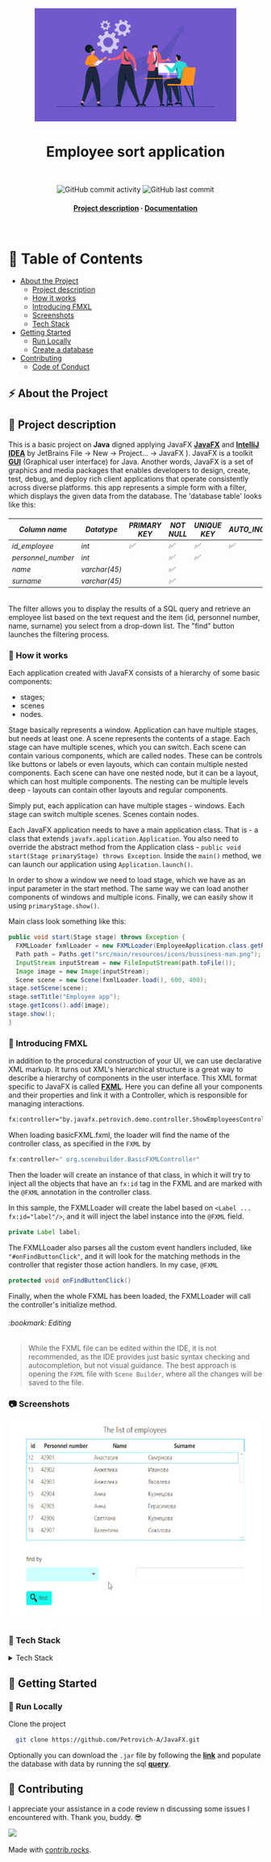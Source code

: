 <div align="center">
  <img src="https://github.com/Petrovich-A/JavaFX/blob/master/gif/Employee-Management.png" 
     alt="logo" width="400" height="auto" />
  <h1>Employee sort application</h1>
  <br />
<!-- Badges -->
<p>
<img alt="GitHub commit activity" src="https://img.shields.io/github/commit-activity/m/Petrovich-A/JavaFX">
<img alt="GitHub last commit" src="https://img.shields.io/github/last-commit/Petrovich-A/JavaFX">
</p>
<h4>
    <a href="https://github.com/Petrovich-A/JavaFX#notebook_with_decorative_cover-table-of-contents">Project description</a>
  <span> · </span>
    <a href="https://github.com/Petrovich-A/JavaFX/tree/master/src/main/resources/JavaDoc">Documentation</a>
</h4>
</div>
<br />

<!-- Table of Contents -->
# :notebook_with_decorative_cover: Table of Contents

- [About the Project](#zap-about-the-project)
  * [Project description](#memo-зroject-description)
  * [How it works](#construction_worker-how-it-works)
  * [Introducing FMXL](#art-Introducing-FMXL)
  * [Screenshots](#camera-screenshots)
  * [Tech Stack](#pushpin-tech-stack)
- [Getting Started](#toolbox-getting-started)
  * [Run Locally](#running-run-locally)
  * [Create a database](#create-a-database)
- [Contributing](#wave-contributing)
  * [Code of Conduct](#scroll-code-of-conduct)

<!-- About the Project -->
## :zap: About the Project

## :memo: Project description

This is a basic project on **Java** digned applying JavaFX [**JavaFX**](https://docs.oracle.com/javafx/2/overview/jfxpub-overview.htm) and [**IntelliJ IDEA**](https://www.jetbrains.com/idea/) by JetBrains
File -> New -> Project... -> JavaFX ). JavaFX is a toolkit [**GUI**](https://en.wikipedia.org/wiki/Graphical_user_interface) (Graphical user interface) for Java. Another words, JavaFX is a
set of graphics and media packages that enables developers to design, create, test, debug, and deploy rich client applications that operate consistently across diverse platforms.
this app represents a simple form with a filter, which displays the given data from the database. The 'database table' looks like this:

<h6>

| Column name      | Datatype    | PRIMARY KEY        | NOT NULL            | UNIQUE KEY         | AUTO_INCREMENT     |
|------------------|-------------|--------------------|---------------------|--------------------|--------------------|
| id_employee      | int         | :white_check_mark: | :white_check_mark:  | :white_check_mark: | :white_check_mark: |
| personnel_number | int         |                    | :white_check_mark:  | :white_check_mark: |                    |
| name             | varchar(45) |                    | :white_check_mark:  |                    |                    |
| surname          | varchar(45) |                    | :white_check_mark:  |                    |                    |

</h6>

The filter allows you to display the results of a SQL query and retrieve an employee list based on the text request and
the item (id, personnel number, name, surname) you select from a drop-down list. The "find" button launches the filtering process.

<!-- How it works -->
### :construction_worker: How it works

Each application created with JavaFX consists of a hierarchy of some basic components:
* stages;
* scenes
* nodes.

Stage basically represents a window. Application can have multiple stages, but needs at least one. A scene represents the contents 
of a stage. Each stage can have multiple scenes, which you can switch. Each scene can contain various components, which are called nodes.
These can be controls like buttons or labels or even layouts, which can contain multiple nested components. Each scene can have one nested node,
but it can be a layout, which can host multiple components. The nesting can be multiple levels deep - layouts can contain 
other layouts and regular components.

Simply put, each application can have multiple stages - windows. Each stage can switch multiple scenes. Scenes contain nodes.

Each JavaFX application needs to have a main application class. That is - a class that extends `javafx.application.Application`. 
You also need to override the abstract method from the Application class - `public void start(Stage primaryStage) throws Exception`.
Inside the `main()` method, we can launch our application using `Application.launch()`.

In order to show a window we need to load stage, which we have as an input parameter in the start method. The same way we 
can load another components of windows and multiple icons.
Finally, we can easily show it using `primaryStage.show()`.

Main class look something like this:

```java
public void start(Stage stage) throws Exception {
  FXMLLoader fxmlLoader = new FXMLLoader(EmployeeApplication.class.getResource("employeeSort.fxml"));
  Path path = Paths.get("src/main/resources/icons/bussiness-man.png");
  InputStream inputStream = new FileInputStream(path.toFile());
  Image image = new Image(inputStream);
  Scene scene = new Scene(fxmlLoader.load(), 600, 400);
stage.setScene(scene);
stage.setTitle("Employee app");
stage.getIcons().add(image);
stage.show();
}
```
<!-- Introducing FMXL -->
### :art: Introducing FMXL

in addition to the procedural construction of your UI, we can use declarative XML markup. It turns out XML's hierarchical
structure is a great way to describe a hierarchy of components in the user interface. This XML format specific to JavaFX 
is called [**FXML**](https://docs.oracle.com/javase/8/javafx/api/javafx/fxml/doc-files/introduction_to_fxml.html). Here
you can define all your components and their properties and link it with a Controller, which is responsible for managing interactions.

```xml
fx:controller="by.javafx.petrovich.demo.controller.ShowEmployeesController"
```

When loading basicFXML.fxml, the loader will find the name of the controller class, as specified in the `FXML` by

```java
fx:controller=" org.scenebuilder.BasicFXMLController"
```

Then the loader will create an instance of that class, in which it will try to inject all the objects that have an `fx:id`
tag in the FXML and are marked with the `@FXML` annotation in the controller class.

In this sample, the FXMLLoader will create the label based on `<Label ... fx:id="label"/>`, and it will inject the label
instance into the `@FXML` field.

```java
private Label label;
```


The FXMLLoader also parses all the custom event handlers included, like `"#onFindButtonClick"`, and it will look for the
matching methods in the controller that register those action handlers. In my case, `@FXML`

```java
protected void onFindButtonClick()
```

Finally, when the whole FXML has been loaded, the FXMLLoader will call the controller's initialize method.

<h6>
:bookmark: Editing
</h6>

> While the FXML file can be edited within the IDE, it is not recommended, as the IDE provides just basic syntax checking
and autocompletion, but not visual guidance. The best approach is opening the `FXML` file with `Scene Builder`, where all the changes will be saved to the file.

<!-- Screenshots -->

### :camera: Screenshots

<div align="center"> 
  <img src="https://github.com/Petrovich-A/JavaFX/blob/master/gif/Employee_app_2022-11-08.gif" 
    alt="screenshot" width="600" height="400" />
</div>

<!-- TechStack -->
### :pushpin: Tech Stack

<details>
  <summary>Tech Stack</summary>
  <ul>
    <li><a href="https://java.com/en//">Java</a></li>
    <li><a href="https://openjfx.io/">JavaFX</a></li>
    <li><a href="https://gluonhq.com/products/scene-builder/">Scene Builder</a></li>
    <li><a href="https://www.mysql.com/">MySQL</a></li>
  </ul>
</details>

<!-- Getting Started -->
## 	:toolbox: Getting Started

<!-- Run Locally -->
### :running: Run Locally

Clone the project

```bash
  git clone https://github.com/Petrovich-A/JavaFX.git
```

Optionally you can download the `.jar` file by following the [**link**](https://github.com/Petrovich-A/JavaFX/blob/master/out/artifacts/EmployeeSort/EmployeeSort.jar) 
and populate the database with data by running the sql [**query**](https://github.com/Petrovich-A/JavaFX/blob/e362be0bb08104884ce65bcb894ac1cd6d985ccf/dateBase/INSERT%20EMPLOYEES.sql).

<!-- Contributing -->
## :wave: Contributing

I appreciate your assistance in a code review n discussing some issues I encountered with.
Thank you, buddy. :sunglasses:

<a href="https://github.com/Khodyko/zapchastiSpring/graphs/contributors">
  <img src="https://contrib.rocks/image?repo=Khodyko/zapchastiSpring" />
</a>

Made with [contrib.rocks](https://contrib.rocks).
